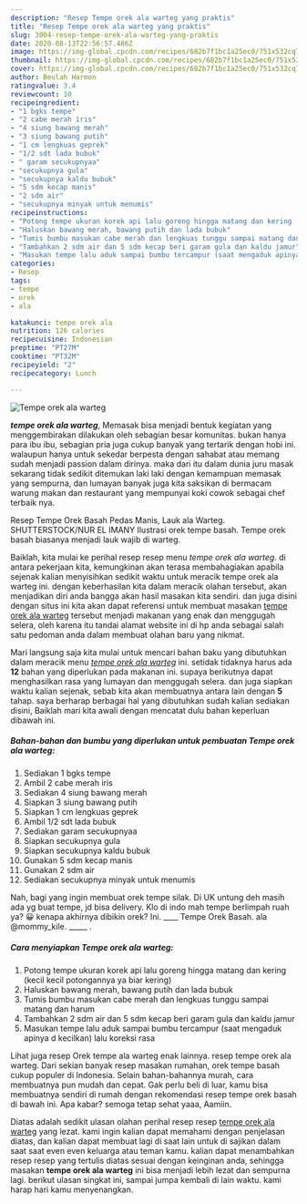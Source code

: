 ```yaml
---
description: "Resep Tempe orek ala warteg yang praktis"
title: "Resep Tempe orek ala warteg yang praktis"
slug: 3004-resep-tempe-orek-ala-warteg-yang-praktis
date: 2020-08-13T22:56:57.486Z
image: https://img-global.cpcdn.com/recipes/682b7f1bc1a25ec0/751x532cq70/tempe-orek-ala-warteg-foto-resep-utama.jpg
thumbnail: https://img-global.cpcdn.com/recipes/682b7f1bc1a25ec0/751x532cq70/tempe-orek-ala-warteg-foto-resep-utama.jpg
cover: https://img-global.cpcdn.com/recipes/682b7f1bc1a25ec0/751x532cq70/tempe-orek-ala-warteg-foto-resep-utama.jpg
author: Beulah Harmon
ratingvalue: 3.4
reviewcount: 10
recipeingredient:
- "1 bgks tempe"
- "2 cabe merah iris"
- "4 siung bawang merah"
- "3 siung bawang putih"
- "1 cm lengkuas geprek"
- "1/2 sdt lada bubuk"
- " garam secukupnyaa"
- "secukupnya gula"
- "secukupnya kaldu bubuk"
- "5 sdm kecap manis"
- "2 sdm air"
- "secukupnya minyak untuk menumis"
recipeinstructions:
- "Potong tempe ukuran korek api lalu goreng hingga matang dan kering (kecil kecil potongannya ya biar kering)"
- "Haluskan bawang merah, bawang putih dan lada bubuk"
- "Tumis bumbu masukan cabe merah dan lengkuas tunggu sampai matang dan harum"
- "Tambahkan 2 sdm air dan 5 sdm kecap beri garam gula dan kaldu jamur"
- "Masukan tempe lalu aduk sampai bumbu tercampur (saat mengaduk apinya d kecilkan) lalu koreksi rasa"
categories:
- Resep
tags:
- tempe
- orek
- ala

katakunci: tempe orek ala 
nutrition: 126 calories
recipecuisine: Indonesian
preptime: "PT27M"
cooktime: "PT32M"
recipeyield: "2"
recipecategory: Lunch

---
```



![Tempe orek ala warteg](https://img-global.cpcdn.com/recipes/682b7f1bc1a25ec0/751x532cq70/tempe-orek-ala-warteg-foto-resep-utama.jpg)

<b><i>tempe orek ala warteg</i></b>, Memasak bisa menjadi bentuk kegiatan yang menggembirakan dilakukan oleh sebagian besar komunitas. bukan hanya para ibu ibu, sebagian pria juga cukup banyak yang tertarik dengan hobi ini. walaupun hanya untuk sekedar berpesta dengan sahabat atau memang sudah menjadi passion dalam dirinya. maka dari itu dalam dunia juru masak sekarang tidak sedikit ditemukan laki laki dengan kemampuan memasak yang sempurna, dan lumayan banyak juga kita saksikan di bermacam warung makan dan restaurant yang mempunyai koki cowok sebagai chef terbaik nya.

Resep Tempe Orek Basah Pedas Manis, Lauk ala Warteg. SHUTTERSTOCK/NUR EL IMANY Ilustrasi orek tempe basah. Tempe orek basah biasanya menjadi lauk wajib di warteg.

Baiklah, kita mulai ke perihal resep resep menu <i>tempe orek ala warteg</i>. di antara pekerjaan kita, kemungkinan akan terasa membahagiakan apabila sejenak kalian menyisihkan sedikit waktu untuk meracik tempe orek ala warteg ini. dengan keberhasilan kita dalam meracik olahan tersebut, akan menjadikan diri anda bangga akan hasil masakan kita sendiri. dan juga disini dengan situs ini kita akan dapat referensi untuk membuat masakan <u>tempe orek ala warteg</u> tersebut menjadi makanan yang enak dan menggugah selera, oleh karena itu tandai alamat website ini di hp anda sebagai salah satu pedoman anda dalam membuat olahan baru yang nikmat.


Mari langsung saja kita mulai untuk mencari bahan baku yang dibutuhkan dalam meracik menu <u><i>tempe orek ala warteg</i></u> ini. setidak tidaknya harus ada <b>12</b> bahan yang diperlukan pada makanan ini. supaya berikutnya dapat menghasilkan rasa yang lumayan dan menggugah selera. dan juga siapkan waktu kalian sejenak, sebab kita akan membuatnya antara lain dengan <b>5</b> tahap. saya berharap berbagai hal yang dibutuhkan sudah kalian sediakan disini, Baiklah mari kita awali dengan mencatat dulu bahan keperluan dibawah ini.

<!--inarticleads1-->

##### Bahan-bahan dan bumbu yang diperlukan untuk pembuatan Tempe orek ala warteg:

1. Sediakan 1 bgks tempe
1. Ambil 2 cabe merah iris
1. Sediakan 4 siung bawang merah
1. Siapkan 3 siung bawang putih
1. Siapkan 1 cm lengkuas geprek
1. Ambil 1/2 sdt lada bubuk
1. Sediakan  garam secukupnyaa
1. Siapkan secukupnya gula
1. Siapkan secukupnya kaldu bubuk
1. Gunakan 5 sdm kecap manis
1. Gunakan 2 sdm air
1. Sediakan secukupnya minyak untuk menumis


Nah, bagi yang ingin membuat orek tempe silak. Di UK untung deh masih ada yg buat tempe, jd bisa delivery. Klo di indo mah tempe berlimpah ruah ya? 😀 kenapa akhirnya dibikin orek? Ini. ____ Tempe Orek Basah. ala @mommy_kile. _____ . 

<!--inarticleads2-->

##### Cara menyiapkan Tempe orek ala warteg:

1. Potong tempe ukuran korek api lalu goreng hingga matang dan kering (kecil kecil potongannya ya biar kering)
1. Haluskan bawang merah, bawang putih dan lada bubuk
1. Tumis bumbu masukan cabe merah dan lengkuas tunggu sampai matang dan harum
1. Tambahkan 2 sdm air dan 5 sdm kecap beri garam gula dan kaldu jamur
1. Masukan tempe lalu aduk sampai bumbu tercampur (saat mengaduk apinya d kecilkan) lalu koreksi rasa


Lihat juga resep Orek tempe ala warteg enak lainnya. resep tempe orek ala warteg. Dari sekian banyak resep masakan rumahan, orek tempe basah cukup populer di Indonesia. Selain bahan-bahannya murah, cara membuatnya pun mudah dan cepat. Gak perlu beli di luar, kamu bisa membuatnya sendiri di rumah dengan rekomendasi resep tempe orek basah di bawah ini. Apa kabar? semoga tetap sehat yaaa, Aamiin. 

Diatas adalah sedikit ulasan olahan perihal resep resep <u>tempe orek ala warteg</u> yang lezat. kami ingin kalian dapat memahami dengan penjelasan diatas, dan kalian dapat membuat lagi di saat lain untuk di sajikan dalam saat saat even even keluarga atau teman kamu. kalian dapat menambahkan resep resep yang tertulis diatas sesuai dengan keinginan anda, sehingga masakan <b>tempe orek ala warteg</b> ini bisa menjadi lebih lezat dan sempurna lagi. berikut ulasan singkat ini, sampai jumpa kembali di lain waktu. kami harap hari kamu menyenangkan.
